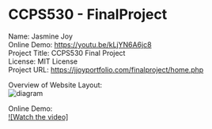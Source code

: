 # CCPS530 - FinalProject

Name: Jasmine Joy <br>
Online Demo: https://youtu.be/kLjYN6A6jc8 <br>
Project Title: CCPS530 Final Project<br>
License: MIT License<br>
Project URL: https://jjoyportfolio.com/finalproject/home.php <br>

Overview of Website Layout:<br>
![diagram](https://user-images.githubusercontent.com/55416635/70406282-39372100-1a0e-11ea-9614-fcd295483e75.png)

Online Demo:<br>
[![Watch the video]](https://youtu.be/kLjYN6A6jc8)


